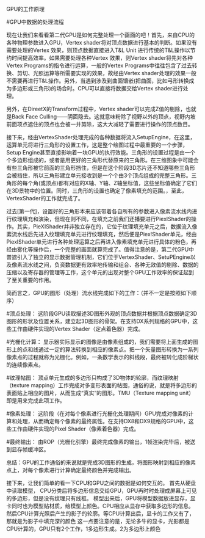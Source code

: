 GPU的工作原理


#GPU中数据的处理流程

现在让我们来看看第二代GPU是如何完整处理一个画面的吧！首先，来自CPU的各种物理参数进入GPU，Vertex shader将对顶点数据进行基本的判断。如果没有需要处理的Vertex 效果，则顶点数据直接进入T&L Unit 进行传统的T&L操作以节约时间提高效率。如果需要处理各种Vertex 效果，则Vertex shader将先对各种Vertex Programs的指令进行运算，一般的Vertex Programs中往往包含了过去转换、剪切、光照运算等所需要实现的效果，故经由Vertex shader处理的效果一般不需要再进行T&L操作。另外，当遇到涉及到曲面镶嵌(把曲面，比如弓形转换成为多边形或三角形)的场合时。CPU可以直接将数据交给Vertex shader进行处理。

另外，在DireetX的Transform过程中，Vertex shader可以完成Z值的剔除，也就是Back Face Culling――阴面隐去。这就意味粉除了视野以外的顶点，视野内坡前面项点遮住的顶点也会被一并剪除，这大大减轻了需要进行操作的顶点数目。

接下来，经由VertexShader处理完成的各种数据将流入SetupEngine，在这里，运算单元将进行三角形的设置工作，这是整个绘图过程中最重要的一个步骤，Setup Engine甚至直接影响着一块GPU的执行效能。三角形的设置过程是由一个个多边形组成的，或者是用更好的三角形代替原来的三角形。在三维图象中可能会有些三角形被它前面的三角形挡住，但是在这个阶段3D芯片还不知道哪些三角形会被挡住，所以三角形建立单元接收到是一个个由3个顶点组成的完整三角形。三角形的每个角(或顶点)都有对应的X轴、Y轴、Z轴坐标值，这些坐标值确定了它们在3D景物中的位置。同时，三角形的设置也确定了像素填充的范围。，至此，VertexShader的工作就完成了。

过去[第一代]，设置好的三角形本来应该带着各自所有的参数进入像素流水线内进行纹理填充和演染，但现在则不同，在填充之前我们还播要进行PiexlShader的操作。其实，PieXIShader并非独立存在的，它位于纹理填充单元之后，数据流入像紊流水线后先进入纹理填充单元进行纹理填充，然后便是Piex!Shader单元，经由PiexlShader单元进行各种处理运算之后再进入像素填充单元进行具体的粉色，再经由雾化等操作后，一个完整的画面就算完成了。值得注意的是，第二代GPU中普遮引入了独立的显示数据管理机制，它们位于VertexShader、SetuPEngine以及像素流水线之间，负资数据更有效率地传输和组合、各种无效值的剔除、数据的压缩以及寄存器的管理等工作，这个单元的出现对整个GPU工作效率的保证起到了至关重要的作用。

简而言之，GPU的图形（处理）流水线完成如下的工作：（并不一定是按照如下顺序）

#顶点处理：
这阶段GPU读取描述3D图形外观的顶点数据并根据顶点数据确定3D图形的形状及位置关系，建立起3D图形的骨架。在支持DX系列规格的GPU中，这些工作由硬件实现的Vertex Shader（定点着色器）完成。

#光栅化计算：
显示器实际显示的图像是由像素组成的，我们需要将上面生成的图形上的点和线通过一定的算法转换到相应的像素点。把一个矢量图形转换为一系列像素点的过程就称为光栅化。例如，一条数学表示的斜线段，最终被转化成阶梯状的连续像素点。

#纹理帖图：
顶点单元生成的多边形只构成了3D物体的轮廓，而纹理映射（texture mapping）工作完成对多变形表面的帖图，通俗的说，就是将多边形的表面贴上相应的图片，从而生成“真实”的图形。TMU（Texture mapping unit）即是用来完成此项工作。

#像素处理：
这阶段（在对每个像素进行光栅化处理期间）GPU完成对像素的计算和处理，从而确定每个像素的最终属性。在支持DX8和DX9规格的GPU中，这些工作由硬件实现的Pixel Shader（像素着色器）完成。

#最终输出：
由ROP（光栅化引擎）最终完成像素的输出，1帧渲染完毕后，被送到显存帧缓冲区。

总结：GPU的工作通俗的来说就是完成3D图形的生成，将图形映射到相应的像素点上，对每个像素进行计算确定最终颜色并完成输出。


接下来，让我们简单的看一下CPU和GPU之间的数据是如何交互的。
首先从硬盘中读取模型， CPU分类后将多边形信息交给GPU，GPU再时时处理成屏幕上可见的多边形，但是没有纹理只有线框。
模型出来后，GPU将模型数据放进显存，显卡同时也为模型贴材质，给模型上颜色。CPU相应从显存中获取多边形的信息。然后CPU计算光照后产生的影子的轮廓。等CPU计算出后，显卡的工作又有了，那就是为影子中填充深的颜色
这一点要注意的是，无论多牛的显卡，光影都是CPU计算的，GPU只有2个工作，1多边形生成。2为多边形上颜色